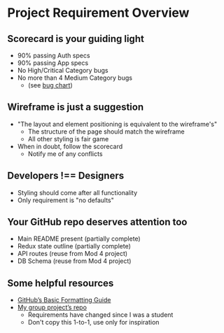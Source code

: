 # Project Requirement Overview

## Scorecard is your guiding light

- 90% passing Auth specs
- 90% passing App specs
- No High/Critical Category bugs
- No more than 4 Medium Category bugs
  - (see [bug chart](https://open.appacademy.io/learn/js-py---pt-may-2023-online/week-30---redux-thunk-and-authentication/react-solo-project-scorecard))

## Wireframe is just a suggestion

- "The layout and element positioning is equivalent to the wireframe's"
  - The structure of the page should match the wireframe
  - All other styling is fair game
- When in doubt, follow the scorecard
  - Notify me of any conflicts

## Developers !== Designers

- Styling should come after all functionality
- Only requirement is "no defaults"

## Your GitHub repo deserves attention too

- Main README present (partially complete)
- Redux state outline (partially complete)
- API routes (reuse from Mod 4 project)
- DB Schema (reuse from Mod 4 project)

## Some helpful resources

- [GitHub’s Basic Formatting Guide](https://docs.github.com/en/get-started/writing-on-github/getting-started-with-writing-and-formatting-on-github/basic-writing-and-formatting-syntax)
- [My group project’s repo](https://github.com/ZaviarBrown/spaceXchange)
  - Requirements have changed since I was a student
  - Don't copy this 1-to-1, use only for inspiration
